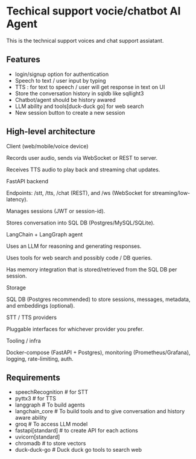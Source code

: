 # Techical support vocie/chatbot AI Agent

This is the technical support voices and chat support assiatant.

## Features

- login/signup option for authentication
- Speech to text / user input by typing
- TTS : for text to speech / user will get response in text on UI
- Store the conversation history in sqldb like sqllight3
- Chatbot/agent should be history awared
- LLM ability and tools[duck-duck go] for web search
- New session button to create a new session

## High-level architecture

Client (web/mobile/voice device)

Records user audio, sends via WebSocket or REST to server.

Receives TTS audio to play back and streaming chat updates.

FastAPI backend

Endpoints: /stt, /tts, /chat (REST), and /ws (WebSocket for streaming/low-latency).

Manages sessions (JWT or session-id).

Stores conversation into SQL DB (Postgres/MySQL/SQLite).

LangChain + LangGraph agent

Uses an LLM for reasoning and generating responses.

Uses tools for web search and possibly code / DB queries.

Has memory integration that is stored/retrieved from the SQL DB per session.

Storage

SQL DB (Postgres recommended) to store sessions, messages, metadata, and embeddings (optional).

STT / TTS providers

Pluggable interfaces for whichever provider you prefer.

Tooling / infra

Docker-compose (FastAPI + Postgres), monitoring (Prometheus/Grafana), logging, rate-limiting, auth.

## Requirements

- speechRecognition # for STT
- pyttx3 # for TTS
- langgraph # To build agents
- langchain_core # To build tools and to give conversation and history aware ability
- groq # To access LLM model
- fastapi[standard] # to create API for each actions
- uvicorn[standard]
- chromadb # to store vectors
- duck-duck-go # Duck duck go tools to search web
